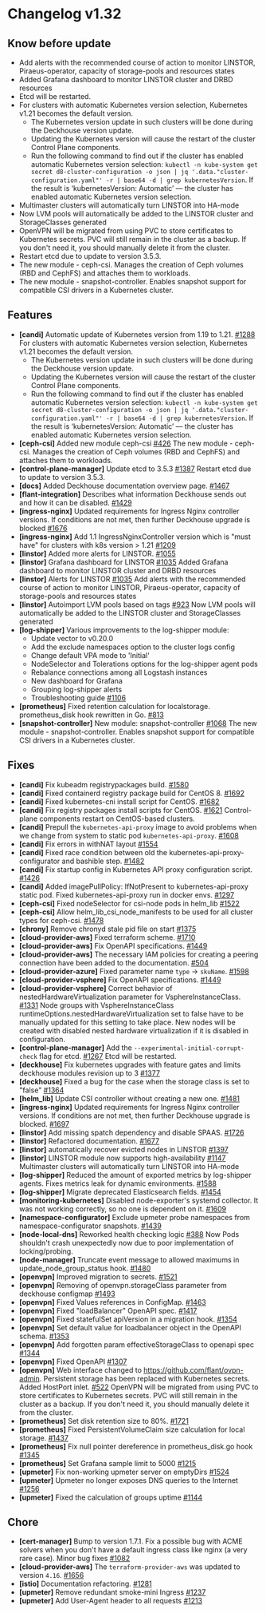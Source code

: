 # Changelog v1.32

## Know before update


 - Add alerts with the recommended course of action to monitor LINSTOR, Piraeus-operator, capacity of storage-pools and resources states
 - Added Grafana dashboard to monitor LINSTOR cluster and DRBD resources
 - Etcd will be restarted.
 - For clusters with automatic Kubernetes version selection, Kubernetes v1.21 becomes the default version.
    * The Kubernetes version update in such clusters will be done during the Deckhouse version update.
    * Updating the Kubernetes version will cause the restart of the cluster Control Plane components.
    * Run the following command to find out if the cluster has enabled automatic Kubernetes version selection: `kubectl -n kube-system get secret d8-cluster-configuration -o json | jq '.data."cluster-configuration.yaml"' -r | base64 -d | grep kubernetesVersion`. If the result is ‘kubernetesVersion: Automatic’ — the cluster has enabled automatic Kubernetes version selection.
 - Multimaster clusters will automatically turn LINSTOR into HA-mode
 - Now LVM pools will automatically be added to the LINSTOR cluster and StorageClasses generated
 - OpenVPN will be migrated from using PVC to store certificates to Kubernetes secrets. PVC will still remain in the cluster as a backup. If you don't need it, you should manually delete it from the cluster.
 - Restart etcd due to update to version 3.5.3.
 - The new module - ceph-csi. Manages the creation of Ceph volumes (RBD and CephFS) and attaches them to workloads.
 - The new module - snapshot-controller. Enables snapshot support for compatible CSI drivers in a Kubernetes cluster.

## Features


 - **[candi]** Automatic update of Kubernetes version from 1.19 to 1.21. [#1288](https://github.com/deckhouse/deckhouse/pull/1288)
    For clusters with automatic Kubernetes version selection, Kubernetes v1.21 becomes the default version.
    * The Kubernetes version update in such clusters will be done during the Deckhouse version update.
    * Updating the Kubernetes version will cause the restart of the cluster Control Plane components.
    * Run the following command to find out if the cluster has enabled automatic Kubernetes version selection: `kubectl -n kube-system get secret d8-cluster-configuration -o json | jq '.data."cluster-configuration.yaml"' -r | base64 -d | grep kubernetesVersion`. If the result is ‘kubernetesVersion: Automatic’ — the cluster has enabled automatic Kubernetes version selection.
 - **[ceph-csi]** Added new module ceph-csi [#426](https://github.com/deckhouse/deckhouse/pull/426)
    The new module - ceph-csi. Manages the creation of Ceph volumes (RBD and CephFS) and attaches them to workloads.
 - **[control-plane-manager]** Update etcd to 3.5.3 [#1387](https://github.com/deckhouse/deckhouse/pull/1387)
    Restart etcd due to update to version 3.5.3.
 - **[docs]** Added Deckhouse documentation overview page. [#1467](https://github.com/deckhouse/deckhouse/pull/1467)
 - **[flant-integration]** Describes what information Deckhouse sends out and how it can be disabled. [#1429](https://github.com/deckhouse/deckhouse/pull/1429)
 - **[ingress-nginx]** Updated requirements for Ingress Nginx controller versions. If conditions are not met, then further Deckhouse upgrade is blocked [#1676](https://github.com/deckhouse/deckhouse/pull/1676)
 - **[ingress-nginx]** Add 1.1 IngressNginxController version which is "must have" for clusters with k8s version > 1.21 [#1209](https://github.com/deckhouse/deckhouse/pull/1209)
 - **[linstor]** Added more alerts for LINSTOR. [#1055](https://github.com/deckhouse/deckhouse/pull/1055)
 - **[linstor]** Grafana dashboard for LINSTOR [#1035](https://github.com/deckhouse/deckhouse/pull/1035)
    Added Grafana dashboard to monitor LINSTOR cluster and DRBD resources
 - **[linstor]** Alerts for LINSTOR [#1035](https://github.com/deckhouse/deckhouse/pull/1035)
    Add alerts with the recommended course of action to monitor LINSTOR, Piraeus-operator, capacity of storage-pools and resources states
 - **[linstor]** Autoimport LVM pools based on tags [#923](https://github.com/deckhouse/deckhouse/pull/923)
    Now LVM pools will automatically be added to the LINSTOR cluster and StorageClasses generated
 - **[log-shipper]** Various improvements to the log-shipper module:
    * Update vector to v0.20.0
    * Add the exclude namespaces option to the cluster logs config
    * Change default VPA mode to 'Initial'
    * NodeSelector and Tolerations options for the log-shipper agent pods
    * Rebalance connections among all Logstash instances
    * New dashboard for Grafana
    * Grouping log-shipper alerts
    * Troubleshooting guide [#1106](https://github.com/deckhouse/deckhouse/pull/1106)
 - **[prometheus]** Fixed retention calculation for localstorage.
    prometheus_disk hook rewritten in Go. [#813](https://github.com/deckhouse/deckhouse/pull/813)
 - **[snapshot-controller]** New module: snapshot-controller [#1068](https://github.com/deckhouse/deckhouse/pull/1068)
    The new module - snapshot-controller. Enables snapshot support for compatible CSI drivers in a Kubernetes cluster.

## Fixes


 - **[candi]** Fix kubeadm registrypackages build. [#1580](https://github.com/deckhouse/deckhouse/pull/1580)
 - **[candi]** Fixed containerd registry package build for CentOS 8. [#1692](https://github.com/deckhouse/deckhouse/pull/1692)
 - **[candi]** Fixed kubernetes-cni install script for CentOS. [#1682](https://github.com/deckhouse/deckhouse/pull/1682)
 - **[candi]** Fix registry packages install scripts for CentOS. [#1621](https://github.com/deckhouse/deckhouse/pull/1621)
    Control-plane components restart on CentOS-based clusters.
 - **[candi]** Prepull the `kubernetes-api-proxy` image to avoid problems when we change from system to static pod `kubernetes-api-proxy`. [#1608](https://github.com/deckhouse/deckhouse/pull/1608)
 - **[candi]** Fix errors in withNAT layout [#1554](https://github.com/deckhouse/deckhouse/pull/1554)
 - **[candi]** Fixed race condition between old the kubernetes-api-proxy-configurator and bashible step. [#1482](https://github.com/deckhouse/deckhouse/pull/1482)
 - **[candi]** Fix startup config in Kubernetes API proxy configuration script. [#1426](https://github.com/deckhouse/deckhouse/pull/1426)
 - **[candi]** Added imagePullPolicy: IfNotPresent to kubernetes-api-proxy static pod. Fixed kubernetes-api-proxy run in docker envs. [#1297](https://github.com/deckhouse/deckhouse/pull/1297)
 - **[ceph-csi]** Fixed nodeSelector for csi-node pods in helm_lib [#1522](https://github.com/deckhouse/deckhouse/pull/1522)
 - **[ceph-csi]** Allow helm_lib_csi_node_manifests to be used for all cluster types for ceph-csi. [#1478](https://github.com/deckhouse/deckhouse/pull/1478)
 - **[chrony]** Remove chronyd stale pid file on start [#1375](https://github.com/deckhouse/deckhouse/pull/1375)
 - **[cloud-provider-aws]** Fixed terraform scheme. [#1710](https://github.com/deckhouse/deckhouse/pull/1710)
 - **[cloud-provider-aws]** Fix OpenAPI specifications. [#1449](https://github.com/deckhouse/deckhouse/pull/1449)
 - **[cloud-provider-aws]** The necessary IAM policies for creating a peering connection have been added to the documentation. [#504](https://github.com/deckhouse/deckhouse/pull/504)
 - **[cloud-provider-azure]** Fixed parameter name `type` -> `skuName`. [#1598](https://github.com/deckhouse/deckhouse/pull/1598)
 - **[cloud-provider-vsphere]** Fix OpenAPI specifications. [#1449](https://github.com/deckhouse/deckhouse/pull/1449)
 - **[cloud-provider-vsphere]** Correct behavior of nestedHardwareVirtualization parameter for VsphereInstanceClass. [#1331](https://github.com/deckhouse/deckhouse/pull/1331)
    Node groups with VsphereInstanceClass runtimeOptions.nestedHardwareVirtualization set to false have to be manually updated for this setting to take place. New nodes will be created with disabled nested hardware virtualization if it is disabled in configuration.
 - **[control-plane-manager]** Add the `--experimental-initial-corrupt-check` flag for etcd. [#1267](https://github.com/deckhouse/deckhouse/pull/1267)
    Etcd will be restarted.
 - **[deckhouse]** Fix kubernetes upgrades with feature gates and limits deckhouse modules revision up to 3 [#1377](https://github.com/deckhouse/deckhouse/pull/1377)
 - **[deckhouse]** Fixed a bug for the case when the storage class is set to "false" [#1364](https://github.com/deckhouse/deckhouse/pull/1364)
 - **[helm_lib]** Update CSI controller without creating a new one. [#1481](https://github.com/deckhouse/deckhouse/pull/1481)
 - **[ingress-nginx]** Updated requirements for Ingress Nginx controller versions. If conditions are not met, then further Deckhouse upgrade is blocked. [#1697](https://github.com/deckhouse/deckhouse/pull/1697)
 - **[linstor]** Add missing spatch dependency and disable SPAAS. [#1726](https://github.com/deckhouse/deckhouse/pull/1726)
 - **[linstor]** Refactored documentation. [#1677](https://github.com/deckhouse/deckhouse/pull/1677)
 - **[linstor]** automatically recover evicted nodes in LINSTOR [#1397](https://github.com/deckhouse/deckhouse/pull/1397)
 - **[linstor]** LINSTOR module now supports high-availability [#1147](https://github.com/deckhouse/deckhouse/pull/1147)
    Multimaster clusters will automatically turn LINSTOR into HA-mode
 - **[log-shipper]** Reduced the amount of exported metrics by log-shipper agents. Fixes metrics leak for dynamic environments. [#1588](https://github.com/deckhouse/deckhouse/pull/1588)
 - **[log-shipper]** Migrate deprecated Elasticsearch fields. [#1454](https://github.com/deckhouse/deckhouse/pull/1454)
 - **[monitoring-kubernetes]** Disabled node-exporter's systemd collector. It was not working correctly, so no one is dependent on it. [#1609](https://github.com/deckhouse/deckhouse/pull/1609)
 - **[namespace-configurator]** Exclude upmeter probe namespaces from namespace-configurator snapshots. [#1439](https://github.com/deckhouse/deckhouse/pull/1439)
 - **[node-local-dns]** Reworked health checking logic [#388](https://github.com/deckhouse/deckhouse/pull/388)
    Now Pods shouldn't crash unexpectedly now due to poor implementation of locking/probing.
 - **[node-manager]** Truncate event message to allowed maximums in update_node_group_status hook. [#1480](https://github.com/deckhouse/deckhouse/pull/1480)
 - **[openvpn]** Improved migration to secrets. [#1521](https://github.com/deckhouse/deckhouse/pull/1521)
 - **[openvpn]** Removing of openvpn.storageClass parameter from deckhouse configmap [#1493](https://github.com/deckhouse/deckhouse/pull/1493)
 - **[openvpn]** Fixed Values references in ConfigMap. [#1463](https://github.com/deckhouse/deckhouse/pull/1463)
 - **[openvpn]** Fixed "loadBalancer" OpenAPI spec. [#1417](https://github.com/deckhouse/deckhouse/pull/1417)
 - **[openvpn]** Fixed statefulSet apiVersion in a migration hook. [#1354](https://github.com/deckhouse/deckhouse/pull/1354)
 - **[openvpn]** Set default value for loadbalancer object in the OpenAPI schema. [#1353](https://github.com/deckhouse/deckhouse/pull/1353)
 - **[openvpn]** Add forgotten param effectiveStorageClass to openapi spec [#1344](https://github.com/deckhouse/deckhouse/pull/1344)
 - **[openvpn]** Fixed OpenAPI [#1307](https://github.com/deckhouse/deckhouse/pull/1307)
 - **[openvpn]** Web interface changed to https://github.com/flant/ovpn-admin. Persistent storage has been replaced with Kubernetes secrets. Added HostPort inlet. [#522](https://github.com/deckhouse/deckhouse/pull/522)
    OpenVPN will be migrated from using PVC to store certificates to Kubernetes secrets. PVC will still remain in the cluster as a backup. If you don't need it, you should manually delete it from the cluster.
 - **[prometheus]** Set disk retention size to 80%. [#1721](https://github.com/deckhouse/deckhouse/pull/1721)
 - **[prometheus]** Fixed PersistentVolumeClaim size calculation for local storage. [#1437](https://github.com/deckhouse/deckhouse/pull/1437)
 - **[prometheus]** Fix null pointer dereference in prometheus_disk.go hook [#1345](https://github.com/deckhouse/deckhouse/pull/1345)
 - **[prometheus]** Set Grafana sample limit to 5000 [#1215](https://github.com/deckhouse/deckhouse/pull/1215)
 - **[upmeter]** Fix non-working upmeter server on emptyDirs [#1524](https://github.com/deckhouse/deckhouse/pull/1524)
 - **[upmeter]** Upmeter no longer exposes DNS queries to the Internet [#1256](https://github.com/deckhouse/deckhouse/pull/1256)
 - **[upmeter]** Fixed the calculation of groups uptime [#1144](https://github.com/deckhouse/deckhouse/pull/1144)

## Chore


 - **[cert-manager]** Bump to version 1.7.1. Fix a possible bug with ACME solvers when you don't have a default ingress class like nginx (a very rare case). Minor bug fixes [#1082](https://github.com/deckhouse/deckhouse/pull/1082)
 - **[cloud-provider-aws]** The `terraform-provider-aws` was updated to version `4.16`. [#1656](https://github.com/deckhouse/deckhouse/pull/1656)
 - **[istio]** Documentation refactoring. [#1281](https://github.com/deckhouse/deckhouse/pull/1281)
 - **[upmeter]** Remove redundant smoke-mini Ingress [#1237](https://github.com/deckhouse/deckhouse/pull/1237)
 - **[upmeter]** Add User-Agent header to all requests [#1213](https://github.com/deckhouse/deckhouse/pull/1213)

